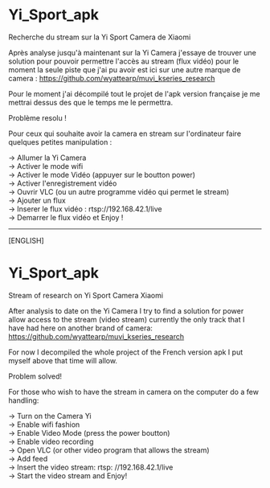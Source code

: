 # Yi_Sport_apk
Recherche du stream sur la Yi Sport Camera de Xiaomi


Après analyse jusqu'à maintenant sur la Yi Camera j'essaye de trouver une solution pour pouvoir
permettre l'accès au stream (flux vidéo) pour le moment la seule piste que j'ai pu avoir est ici
sur une autre marque de camera : https://github.com/wyattearp/muvi_kseries_research

Pour le moment j'ai décompilé tout le projet de l'apk version française je me mettrai dessus des que
le temps me le permettra.


Problème resolu !

Pour ceux qui souhaite avoir la camera en stream sur l'ordinateur faire quelques petites manipulation :

-> Allumer la Yi Camera  
-> Activer le mode wifi  
-> Activer le mode Vidéo (appuyer sur le boutton power)  
-> Activer l'enregistrement vidéo  
-> Ouvrir VLC (ou un autre programme vidéo qui permet le stream)  
-> Ajouter un flux  
-> Inserer le flux vidéo : rtsp://192.168.42.1/live  
-> Demarrer le flux vidéo et Enjoy !


----------------------------------------------------  
[ENGLISH]

# Yi_Sport_apk
Stream of research on Yi Sport Camera Xiaomi


After analysis to date on the Yi Camera I try to find a solution for power
allow access to the stream (video stream) currently the only track that I have had here
on another brand of camera: https://github.com/wyattearp/muvi_kseries_research

For now I decompiled the whole project of the French version apk I put myself above that
time will allow.


Problem solved!

For those who wish to have the stream in camera on the computer do a few handling:

-> Turn on the Camera Yi  
-> Enable wifi fashion  
-> Enable Video Mode (press the power boutton)  
-> Enable video recording  
-> Open VLC (or other video program that allows the stream)  
-> Add feed  
-> Insert the video stream: rtsp: //192.168.42.1/live  
-> Start the video stream and Enjoy!  
